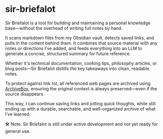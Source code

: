 # sir-briefalot

Sir Briefalot is a tool for building and maintaining a personal knowledge base—without the overhead of writing full notes by hand.

It scans markdown files from my Obsidian vault, detects saved links, and pulls in the content behind them. It combines that source material with any notes or directions I’ve added, and feeds everything into an LLM to generate a concise, structured summary for future reference.

Whether it's technical documentation, cooking tips, philosophy articles, or blog posts—Sir Briefalot distills the key takeaways into clean, readable notes.

To protect against link rot, all referenced web pages are archived using [ArchiveBox](https://archivebox.io/), ensuring the original context is always preserved—even if the source disappears.

This way, I can continue saving links and jotting quick thoughts, while still ending up with a durable, searchable, and well-organized archive of what I’ve learned.

🛠 Note: Sir Briefalot is still under active development and not yet ready for general use.
